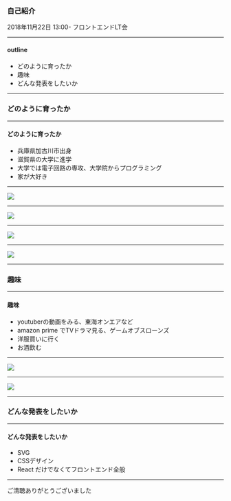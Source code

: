 
### 自己紹介
2018年11月22日 13:00-
フロントエンドLT会

---

#### outline
* どのように育ったか
* 趣味
* どんな発表をしたいか

---

###  どのように育ったか

---

####  どのように育ったか
* 兵庫県加古川市出身
* 滋賀県の大学に進学
* 大学では電子回路の専攻、大学院からプログラミング
* 家が大好き

---

![](https://image.ibb.co/jrHCqV/kakogawa.jpg"kakogawa")

---

![](https://image.ibb.co/hJ3kAV/dog1.jpg"dog1")

---

![](https://image.ibb.co/kotcqV/dog2.jpg"dog2")

---

![](https://image.ibb.co/buS3VV/univercity.jpg"univercity")

---

### 趣味

---

#### 趣味
* youtuberの動画をみる、東海オンエアなど
* amazon prime でTVドラマ見る、ゲームオブスローンズ
* 洋服買いに行く
* お酒飲む

---

![](https://image.ibb.co/bSTXPq/tokai.jpg"tokai")

---


![](https://image.ibb.co/bwX3VV/gameofthrones.jpg"gameofthrones")

---

### どんな発表をしたいか

---

#### どんな発表をしたいか
* SVG
* CSSデザイン
* React だけでなくてフロントエンド全般

---

ご清聴ありがとうございました
